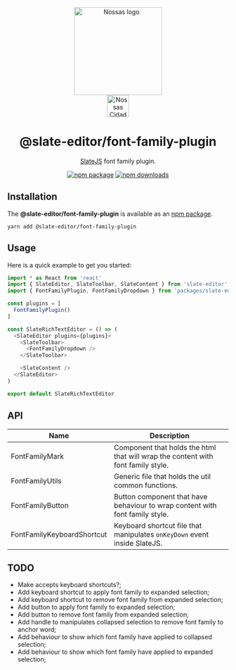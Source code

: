 <div align="center">
  <a href="https://www.en.nossas.org" rel="noopener" target="_blank">
    <img
      width="200"
      src="https://s3.amazonaws.com/hub-central/uploads/logo-nossas-20170517185909.svg"
      alt="Nossas logo"
      title="Nossas"
    />
  </a>
</div>
<div align="center">
  <img
    src="https://www.psdmockups.com/wp-content/uploads/2016/07/slatejs-520x292.jpg"
    alt="Nossas Cidades logo"
    title="Nossas Cidades"
    height="50"
  />
</div>

<h1 align="center">@slate-editor/font-family-plugin</h1>

<div align="center">

[SlateJS](https://github.com/ianstormtaylor/slate) font family plugin.

[![npm package](https://img.shields.io/npm/v/@slate-editor/font-family-plugin.svg?maxAge=60)](https://www.npmjs.com/package/@slate-editor/font-family-plugin)
[![npm downloads](https://img.shields.io/npm/dt/@slate-editor/font-family-plugin.svg?maxAge=60)](https://www.npmjs.com/package/@slate-editor/font-family-plugin)

</div>

## Installation
The **@slate-editor/font-family-plugin** is available as an [npm package](https://www.npmjs.com/package/@slate-editor/font-family-plugin).

```
yarn add @slate-editor/font-family-plugin
```

## Usage
Here is a quick example to get you started:

```js
import * as React from 'react'
import { SlateEditor, SlateToolbar, SlateContent } from 'slate-editor'
import { FontFamilyPlugin, FontFamilyDropdown } from 'packages/slate-editor-font-family-plugin'

const plugins = [
  FontFamilyPlugin()
]

const SlateRichTextEditor = () => (
  <SlateEditor plugins={plugins}>
    <SlateToolbar>
      <FontFamilyDropdown />
    </SlateToolbar>

    <SlateContent />
  </SlateEditor>
)

export default SlateRichTextEditor
```

## API

| Name                       | Description                                                                      |
|----------------------------|----------------------------------------------------------------------------------|
| FontFamilyMark             | Component that holds the html that will wrap the content with font family style. |
| FontFamilyUtils            | Generic file that holds the util common functions.                               |
| FontFamilyButton           | Button component that have behaviour to wrap content with font family style.     |
| FontFamilyKeyboardShortcut | Keyboard shortcut file that manipulates `onKeyDown` event inside SlateJS.        |

## TODO

- Make accepts keyboard shortcuts?;
- Add keyboard shortcut to apply font family to expanded selection;
- Add keyboard shortcut to remove font family from expanded selection;
- Add button to apply font family to expanded selection;
- Add button to remove font family from expanded selection;
- Add handle to manipulates collapsed selection to remove font family to anchor word;
- Add behaviour to show which font family have applied to collapsed selection;
- Add behaviour to show which font family have applied to expanded selection;

[apple]: https://cdn2.iconfinder.com/data/icons/designer-skills/128/apple-ios-system-platform-os-mac-linux-48.png
[windows]: https://cdn2.iconfinder.com/data/icons/designer-skills/128/windows-48.png
